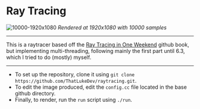 # Ray Tracing
![10000-1920x1080](https://github.com/ThatLukeDev/raytracing/assets/76230394/89e37247-2bfa-4e51-9a52-109216b75b65)
*Rendered at 1920x1080 with 10000 samples*

---

This is a raytracer based off the [Ray Tracing in One Weekend](https://raytracing.github.io/books/RayTracingInOneWeekend.html) github book, but implementing multi-threading, following mainly the first part until 6.3, which I tried to do (mostly) myself.

---
- To set up the repository, clone it using `git clone https://github.com/ThatLukeDev/raytracing.git`.
- To edit the image produced, edit the `config.cc` file located in the base github directory.
- Finally, to render, run the `run` script using `./run`.

